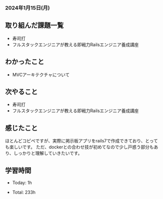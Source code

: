 ### 2024年1月15日(月)

## 取り組んだ課題一覧

- 寿司打
- フルスタックエンジニアが教える即戦力Railsエンジニア養成講座

## わかったこと

- MVCアーキテクチャについて

## 次やること

- 寿司打
- フルスタックエンジニアが教える即戦力Railsエンジニア養成講座

## 感じたこと

ほとんどコピペですが、実際に掲示板アプリをrails7で作成できており、とっても楽しいです。
ただ、dockerとの合わせ技が初めてなので少し戸惑う部分もあり、しっかりと理解していきたいです。
## 学習時間

- Today: 1h

- Total: 233h

